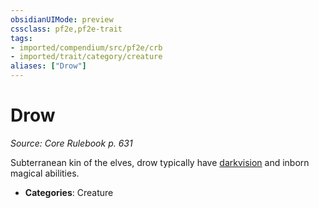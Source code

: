 ```yaml
---
obsidianUIMode: preview
cssclass: pf2e,pf2e-trait
tags:
- imported/compendium/src/pf2e/crb
- imported/trait/category/creature
aliases: ["Drow"]
---
```

# Drow  
*Source: Core Rulebook p. 631*  

Subterranean kin of the elves, drow typically have [darkvision](rules/abilities/darkvision.md) and inborn magical abilities.

- **Categories**: Creature